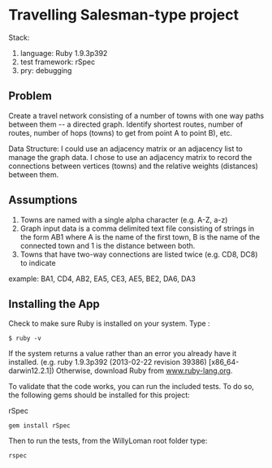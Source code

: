 Travelling Salesman-type project
===============================

Stack:
  1.  language:  Ruby 1.9.3p392
  2.  test framework:  rSpec
  3.  pry: debugging

Problem
----------------------------

Create a travel network consisting of a number of towns with one way paths between them -- a directed graph.  Identify shortest routes, number of routes, number of hops (towns) to get from point A to point B), etc.

Data Structure: I could use an adjacency matrix or an adjacency list to manage the graph data.  I chose to use an adjacency matrix to record the connections between vertices (towns) and the relative weights (distances) between them.

Assumptions
-----------------
  1. Towns are named with a single alpha character (e.g. A-Z, a-z)
  2. Graph input data is a comma delimited text file consisting of strings in the form AB1 where A is the name of the first town, B is the name of the connected town and 1 is the distance between both.
  3. Towns that have two-way connections are listed twice (e.g. CD8, DC8) to indicate

  example: BA1, CD4, AB2, EA5, CE3, AE5, BE2, DA6, DA3

Installing the App
-----------------

Check to make sure Ruby is installed on your system.  Type :

    $ ruby -v

If the system returns a value rather than an error you already have it installed.  (e.g. ruby 1.9.3p392 (2013-02-22 revision 39386) [x86_64-darwin12.2.1])  Otherwise, download Ruby from www.ruby-lang.org.

To validate that the code works, you can run the included tests.  To do so, the following gems should be installed for this project:

rSpec

    gem install rSpec

Then to run the tests, from the WillyLoman root folder type:

    rspec

